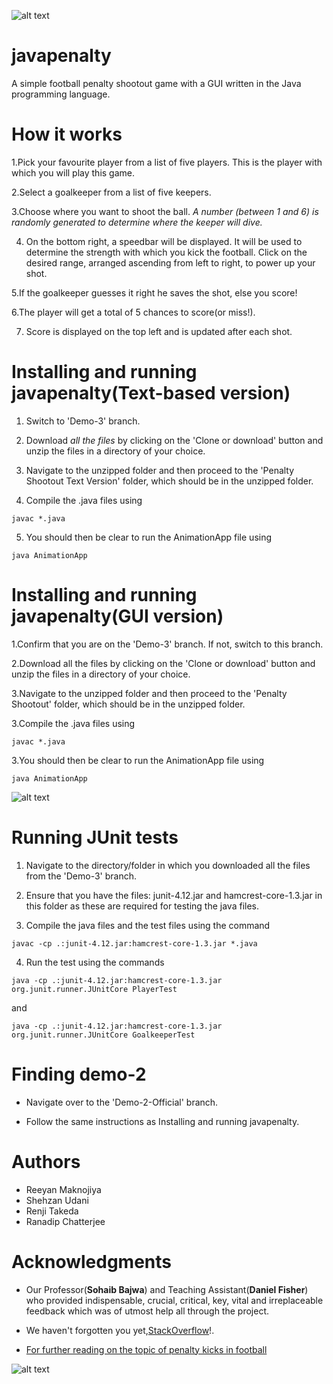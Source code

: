 ![alt text](http://t2online.com/unsafe/780x380/smart/s3.ap-south-1.amazonaws.com/cms-abp-prod-media/library/polopoly_fs/1.75901.1496484359!/image/image.jpg_gen/derivatives/matrix2x1/image.jpg)
# javapenalty
A simple football penalty shootout game with a GUI written in the Java programming language.

# How it works

1.Pick your favourite player from a list of five players. This is the player with which you will play this game.

2.Select a goalkeeper from a list of five keepers.

3.Choose where you want to shoot the ball.
 _A number (between 1 and 6) is randomly generated to determine where the keeper will dive._

4. On the bottom right, a speedbar will be displayed. It will be used to determine the strength with which you kick the football. Click on the desired range, arranged ascending from left to right, to power up your shot.

5.If the goalkeeper guesses it right he saves the shot, else you score!

6.The player will get a total of 5 chances to score(or miss!).

7. Score is displayed on the top left and is updated after each shot.

# Installing and running javapenalty(Text-based version)

1. Switch to 'Demo-3' branch.

2. Download *all the files* by clicking on the 'Clone or download' button and unzip the files in a directory of your choice.

3. Navigate to the unzipped folder and then proceed to the 'Penalty Shootout Text Version' folder, which should be in the unzipped folder.

4. Compile the .java files using

`javac *.java`

5. You should then be clear to run the AnimationApp file using 

`java AnimationApp`


# Installing and running javapenalty(GUI version)

1.Confirm that you are on the 'Demo-3' branch. If not, switch to this branch. 

2.Download all the files by clicking on the 'Clone or download' button and unzip the files in a directory of your choice.

3.Navigate to the unzipped folder and then proceed to the 'Penalty Shootout' folder, which should be in the unzipped folder.

3.Compile the .java files using

`javac *.java`

3.You should then be clear to run the AnimationApp file using 

`java AnimationApp`

![alt text](http://lifesomundane.net/images/-rZ1GcHv5p_k/Uz4UWQqEHiI/AAAAAAAANMA/RzOgIadyUzE/s1600/penalty.jpg)

# Running JUnit tests 

1. Navigate to the directory/folder in which you downloaded all the files from the 'Demo-3' branch.

2. Ensure that you have the files: junit-4.12.jar and hamcrest-core-1.3.jar in this folder as these are required for testing the java files.

3. Compile the java files and the test files using the command

`javac -cp .:junit-4.12.jar:hamcrest-core-1.3.jar *.java`

4. Run the test using the commands

`java -cp .:junit-4.12.jar:hamcrest-core-1.3.jar org.junit.runner.JUnitCore PlayerTest`

  and

`java -cp .:junit-4.12.jar:hamcrest-core-1.3.jar org.junit.runner.JUnitCore GoalkeeperTest`


# Finding demo-2

* Navigate over to the 'Demo-2-Official' branch.

* Follow the same instructions as Installing and running javapenalty.


# Authors
* Reeyan Maknojiya
* Shehzan Udani
* Renji Takeda
* Ranadip Chatterjee

# Acknowledgments
* Our Professor(**Sohaib Bajwa**) and Teaching Assistant(**Daniel Fisher**) who provided indispensable, crucial, critical, key, vital and irreplaceable feedback which was of utmost help all through the project.

* We haven't forgotten you yet,[StackOverflow](https://stackoverflow.com/)!.

* [For further reading on the topic of penalty kicks in football](https://en.wikipedia.org/wiki/Penalty_kick_(association_football))

![alt text](https://i.ytimg.com/vi/uZsnr4No36I/maxresdefault.jpg)
